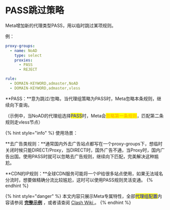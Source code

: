 # PASS跳过策略

Meta增加新的代理类型PASS，用以临时跳过某项规则。

例：

```yaml
proxy-groups:
  - name: NoAD
    type: select
    proxies:
      - PASS
      - REJECT

rule:
  - DOMAIN-KEYWORD,admaster,NoAD
  - DOMAIN-KEYWORD,admaster,vless
```

**PASS：**意为跳过/忽略，当代理组策略为PASS时，Meta忽略本条规则，继续向下查询。

&#x20;         （示例中，当NoAD的代理组选择<mark style="color:blue;">PASS</mark>时，Meta会<mark style="color:orange;">忽略第一条规则</mark>，匹配第二条规则走vless节点）

{% hint style="info" %}
使用场景：

**去广告类规则：**通常国内外去广告站点都写在一个proxy-groups下，想临时关闭时候只能DIRECT/Proxy，当DIRECT时，国外广告不通，当Proxy时，国内广告出国。使用PASS时就可以忽略去广告规则，继续向下匹配，完美解决这种尴尬。

**CDN的IP规则：**全球CDN服务可能将一个IP给很多站点使用，如果无法域名分流时，想要做精确分流比较尴尬，这时可以使用PASS规则灵活变通。
{% endhint %}



{% hint style="danger" %}
本文内容只展示Meta专属特性，全部<mark style="color:blue;">代理组配置</mark>内容请参阅 [**完整示例**](broken-reference) ，或者请查阅 [Clash Wiki ](https://lancellc.gitbook.io/clash/clash-config-file/proxy-groups)。
{% endhint %}
